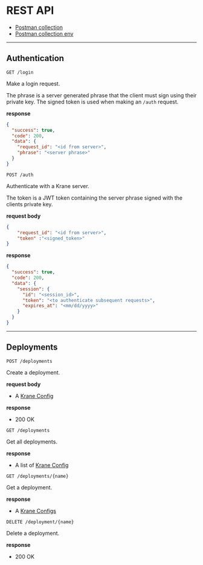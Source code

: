 # REST API

- [Postman collection]("#")
- [Postman collection env]("#")

---

## Authentication

`GET /login` 

Make a login request. 

The phrase is a server generated phrase that the client must sign using their private key. The signed token is used when making an `/auth` request. 

**response**

```json
{
  "success": true,
  "code": 200,
  "data": {
    "request_id": "<id from server>",
    "phrase": "<server phrase>"
  }
}
```

`POST /auth`

Authenticate with a Krane server. 

The token is a JWT token containing the server phrase signed with the clients private key. 

**request body**

```json
{
	"request_id": "<id from server>",
	"token" :"<signed_token>"
}
```

**response**

```json
{
  "success": true,
  "code": 200,
  "data": {
    "session": {
      "id": "<session_id>",
      "token": "<to authenticate subsequent requests>",
      "expires_at": "<mm/dd/yyyy>"
    }
  }
}
```

---

## Deployments

`POST /deployments`

Create a deployment.

**request body**

- A [Krane Config]("krane-config.md")

**response**

- 200 OK

`GET /deployments`

Get all deployments. 

**response** 

- A list of [Krane Config]("krane-config.md")

`GET /deployments/{name}`

Get a deployment.

**response**

- A [Krane Configs]("krane-config.md")

`DELETE /deployment/{name}`

Delete a deployment.

**response**

- 200 OK
